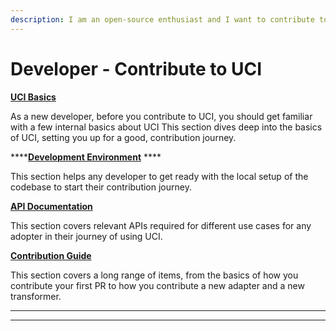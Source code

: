 ```yaml
---
description: I am an open-source enthusiast and I want to contribute to the Sunbird UCI
---
```


# Developer - Contribute to UCI&#x20;

****[**UCI Basics**](uci-basics/)****

As a new developer, before you contribute to UCI, you should get familiar with a few internal basics about UCI This section dives deep into the basics of UCI, setting you up for a good, contribution journey.

****[**Development Environment**](development-environment/) ****&#x20;

This section helps any developer to get ready with the local setup of the codebase to start their contribution journey.

****[**API Documentation**](api-documentation/)****

This section covers relevant APIs required for different use cases for any adopter in their journey of using UCI.

****[**Contribution Guide**](contribution-guide/)****

This section covers a long range of items, from the basics of how you contribute your first PR to how you contribute a new adapter and a new transformer.

****

****
